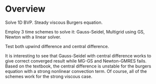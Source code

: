 # Overview

Solve 1D BVP. Steady viscous Burgers equation.

Employ 3 time schemes to solve it: Gauss-Seidel, Multigrid using GS, Newton with a linear solver.

Test both upwind difference and central difference.

It is interesting to see that Gauss-Seidel with central difference works to give correct converged result while MG-GS and Newton-GMRES fails. Based on the textbook, the central difference is unstable for the burgers equation with a strong nonlinear convection term. Of course, all of the schemes work for the strong viscous case.


